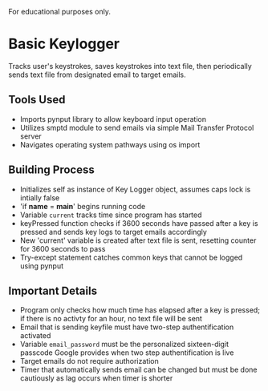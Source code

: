 For educational purposes only.

# Basic Keylogger


Tracks user's keystrokes, saves keystrokes into text file, then periodically sends text file from designated email to target emails.

## Tools Used


- Imports pynput library to allow keyboard input operation
- Utilizes smptd module to send emails via simple Mail Transfer Protocol server
- Navigates operating system pathways using os import

## Building Process


- Initializes self as instance of Key Logger object, assumes caps lock is intially false
- 'if __name__ = __main__' begins running code
- Variable `current` tracks time since program has started
- keyPressed function checks if 3600 seconds have passed after a key is pressed and sends key logs to target emails accordingly
- New 'current' variable is created after text file is sent, resetting counter for 3600 seconds to pass
- Try-except statement catches common keys that cannot be logged using pynput

## Important Details


- Program only checks how much time has elapsed after a key is pressed; if there is no activty for an hour, no text file will be sent
- Email that is sending keyfile must have two-step authentification activated
- Variable `email_password` must be the personalized sixteen-digit passcode Google provides when two step authentification is live
- Target emails do not require authorization
- Timer that automatically sends email can be changed but must be done cautiously as lag occurs when timer is shorter




